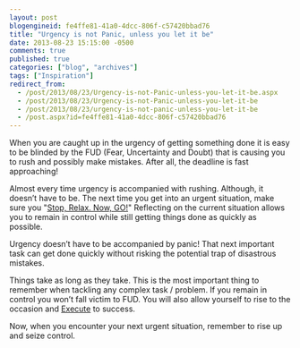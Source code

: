 ```yaml
---
layout: post
blogengineid: fe4ffe81-41a0-4dcc-806f-c57420bbad76
title: "Urgency is not Panic, unless you let it be"
date: 2013-08-23 15:15:00 -0500
comments: true
published: true
categories: ["blog", "archives"]
tags: ["Inspiration"]
redirect_from: 
  - /post/2013/08/23/Urgency-is-not-Panic-unless-you-let-it-be.aspx
  - /post/2013/08/23/Urgency-is-not-Panic-unless-you-let-it-be
  - /post/2013/08/23/urgency-is-not-panic-unless-you-let-it-be
  - /post.aspx?id=fe4ffe81-41a0-4dcc-806f-c57420bbad76
---
```

<!-- more -->

When you are caught up in the urgency of getting something done it is easy to be blinded by the FUD (Fear, Uncertainty and Doubt) that is causing you to rush and possibly make mistakes. After all, the deadline is fast approaching!

Almost every time urgency is accompanied with rushing. Although, it doesn&rsquo;t have to be. The next time you get into an urgent situation, make sure you "<a href="/post/2013/08/02/Stop-Relax-Now-GO">Stop, Relax. Now, GO!</a>" Reflecting on the current situation allows you to remain in control while still getting things done as quickly as possible.

Urgency doesn&rsquo;t have to be accompanied by panic! That next important task can get done quickly without risking the potential trap of disastrous mistakes.

Things take as long as they take. This is the most important thing to remember when tackling any complex task / problem. If you remain in control you won&rsquo;t fall victim to FUD. You will also allow yourself to rise to the occasion and <a href="/post/2013/08/21/Execution-is-Most-Important-to-be-Successful">Execute</a> to success.

Now, when you encounter your next urgent situation, remember to rise up and seize control.
